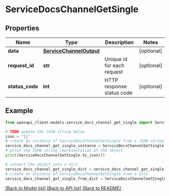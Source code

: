 # ServiceDocsChannelGetSingle


## Properties

Name | Type | Description | Notes
------------ | ------------- | ------------- | -------------
**data** | [**ServiceChannelOutput**](ServiceChannelOutput.md) |  | [optional] 
**request_id** | **str** | Unique id for each request | [optional] 
**status_code** | **int** | HTTP response status code | [optional] 

## Example

```python
from openapi_client.models.service_docs_channel_get_single import ServiceDocsChannelGetSingle

# TODO update the JSON string below
json = "{}"
# create an instance of ServiceDocsChannelGetSingle from a JSON string
service_docs_channel_get_single_instance = ServiceDocsChannelGetSingle.from_json(json)
# print the JSON string representation of the object
print(ServiceDocsChannelGetSingle.to_json())

# convert the object into a dict
service_docs_channel_get_single_dict = service_docs_channel_get_single_instance.to_dict()
# create an instance of ServiceDocsChannelGetSingle from a dict
service_docs_channel_get_single_from_dict = ServiceDocsChannelGetSingle.from_dict(service_docs_channel_get_single_dict)
```
[[Back to Model list]](../README.md#documentation-for-models) [[Back to API list]](../README.md#documentation-for-api-endpoints) [[Back to README]](../README.md)


